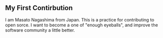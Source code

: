 ## My First Contirbution
I am Masato Nagashima from Japan. 
This is a practice for contributing to open sorce.
I want to become a one of "enough eyeballs", and improve the software community a little better.